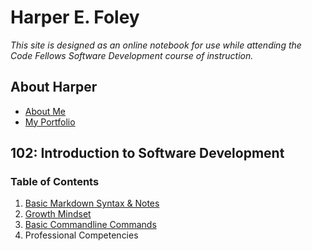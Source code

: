 # Harper E. Foley

*This site is designed as an online notebook for use while attending the Code Fellows Software Development course of instruction.*

## About Harper

* [About Me](https://hfoley2013.github.io/reading-notes/bio)
* [My Portfolio](https://github.com/hfoley2013)

## 102: Introduction to Software Development
### Table of Contents
1. [Basic Markdown Syntax & Notes](https://hfoley2013.github.io/reading-notes/102/markdown-notes)
2. [Growth Mindset](https://hfoley2013.github.io/reading-notes/102/growth-mindset)
3. [Basic Commandline Commands](https://hfoley2013.github.io/reading-notes/102/command-line)
4. Professional Competencies
